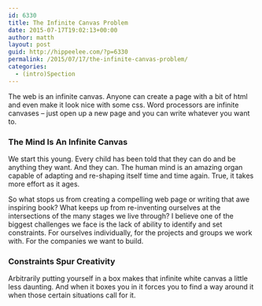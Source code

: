 ```yaml
---
id: 6330
title: The Infinite Canvas Problem
date: 2015-07-17T19:02:13+00:00
author: matth
layout: post
guid: http://hippeelee.com/?p=6330
permalink: /2015/07/17/the-infinite-canvas-problem/
categories:
  - (intro)Spection
---
```

The web is an infinite canvas. Anyone can create a page with a bit of html and even make it look nice with some css. Word processors are infinite canvases &#8211; just open up a new page and you can write whatever you want to.<!--more-->

### The Mind Is An Infinite Canvas

We start this young. Every child has been told that they can do and be anything they want. And they can. The human mind is an amazing organ capable of adapting and re-shaping itself time and time again. True, it takes more effort as it ages.

So what stops us from creating a compelling web page or writing that awe inspiring book? What keeps up from re-inventing ourselves at the intersections of the many stages we live through? I believe one of the biggest challenges we face is the lack of ability to identify and set constraints. For ourselves individually, for the projects and groups we work with. For the companies we want to build.

### Constraints Spur Creativity

Arbitrarily putting yourself in a box makes that infinite white canvas a little less daunting. And when it boxes you in it forces you to find a way around it when those certain situations call for it.

&nbsp;